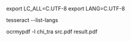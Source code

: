 export LC_ALL=C.UTF-8
export LANG=C.UTF-8

tesseract --list-langs

ocrmypdf -l chi_tra src.pdf result.pdf
